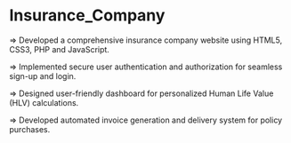 # Insurance_Company


=> Developed a comprehensive insurance company website using HTML5, CSS3, PHP and JavaScript.

=> Implemented secure user authentication and authorization for seamless sign-up and login.

=> Designed user-friendly dashboard for personalized Human Life Value (HLV) calculations.

=> Developed automated invoice generation and delivery system for policy purchases.
